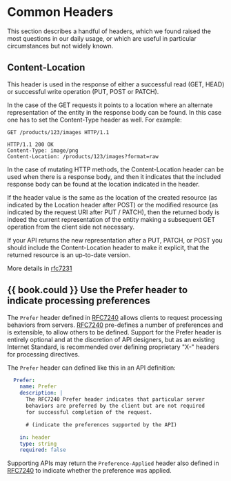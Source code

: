 # Common Headers

This section describes a handful of headers, which we found raised the most questions in our daily usage, or which are useful in particular circumstances but not widely known.

## Content-Location

This header is used in the response of either a successful read (GET, HEAD) or successful write operation (PUT, POST or PATCH).

In the case of the GET requests it points to a location where an alternate representation of the
entity in the response body can be found. In this case one
has to set the Content-Type header as well. For example:

```http
GET /products/123/images HTTP/1.1

HTTP/1.1 200 OK
Content-Type: image/png
Content-Location: /products/123/images?format=raw
```

In the case of mutating HTTP methods, the Content-Location header can be used when there is a response body,
and then it indicates that the included response body can be found at the location indicated in the header.

If the header value is the same as the location of the created resource (as indicated by the Location header
after POST) or the modified resource (as indicated by the request URI after PUT / PATCH), then the returned
body is indeed the current representation of the entity making a subsequent GET operation from the client side
not necessary.

If your API returns the new representation after a PUT, PATCH, or POST you should include the Content-Location header
to make it explicit, that the returned resource is an up-to-date version.

More details in [rfc7231](https://tools.ietf.org/html/rfc7231#section-3.1.4.2)


## {{ book.could }} Use the Prefer header to indicate processing preferences

The  `Prefer` header defined in [RFC7240](https://tools.ietf.org/html/rfc7240) allows clients to request processing behaviors from servers. [RFC7240](https://tools.ietf.org/html/rfc7240) pre-defines a number of preferences and is extensible, to allow others to be defined. Support for the Prefer header is entirely optional and at the discretion of API designers, but as an existing Internet Standard, is recommended over defining proprietary "X-" headers for processing directives. 

The `Prefer` header can defined like this in an API definition:

```yaml
  Prefer:
    name: Prefer
    description: |
      The RFC7240 Prefer header indicates that particular server 
      behaviors are preferred by the client but are not required 
      for successful completion of the request. 

      # (indicate the preferences supported by the API)

    in: header
    type: string  
    required: false
```

Supporting APIs may return the `Preference-Applied` header also defined in [RFC7240](https://tools.ietf.org/html/rfc7240) to indicate whether the preference was applied.

